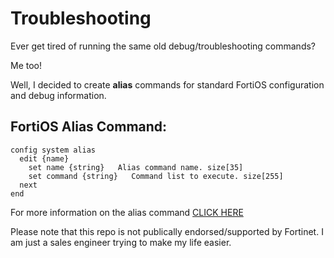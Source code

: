 # Troubleshooting

Ever get tired of running the same old debug/troubleshooting commands?

Me too!

Well, I decided to create **alias** commands for standard FortiOS configuration and debug information. 

## FortiOS Alias Command:
```
config system alias
  edit {name}
    set name {string}   Alias command name. size[35]
    set command {string}   Command list to execute. size[255]
  next
end
```
For more information on the alias command [CLICK HERE](https://docs.fortinet.com/document/fortigate/6.0.5/cli-reference/991461/system-alias)

Please note that this repo is not publically endorsed/supported by Fortinet. I am just a sales engineer trying to make my life easier.
